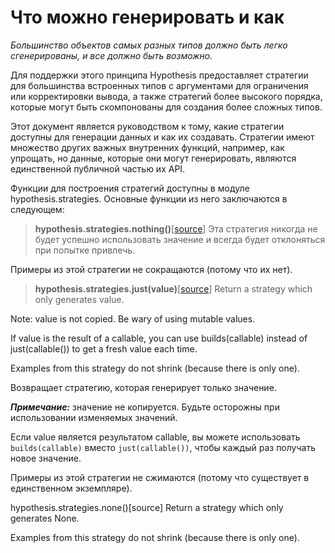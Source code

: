 # Что можно генерировать и как #
*Большинство объектов самых разных типов должно быть легко сгенерированы, и все должно быть возможно.*

Для поддержки этого принципа Hypothesis предоставляет стратегии для большинства встроенных типов с аргументами для ограничения или корректировки вывода, а также стратегий более высокого порядка, которые могут быть скомпонованы для создания более сложных типов.

Этот документ является руководством к тому, какие стратегии доступны для генерации данных и как их создавать. Стратегии имеют множество других важных внутренних функций, например, как упрощать, но данные, которые они могут генерировать, являются единственной публичной частью их API.

Функции для построения стратегий доступны в модуле hypothesis.strategies. Основные функции из него заключаются в следующем:

> **hypothesis.strategies.nothing()**[[source](https://hypothesis.readthedocs.io/en/latest/_modules/hypothesis/strategies.html#nothing)]
Эта стратегия никогда не будет успешно использовать значение и всегда будет отклоняться при попытке привлечь.

Примеры из этой стратегии не сокращаются (потому что их нет).

> **hypothesis.strategies.just(value)**[[source](https://hypothesis.readthedocs.io/en/latest/_modules/hypothesis/strategies.html#just)]
Return a strategy which only generates value.

Note: value is not copied. Be wary of using mutable values.

If value is the result of a callable, you can use builds(callable) instead of just(callable()) to get a fresh value each time.

Examples from this strategy do not shrink (because there is only one).

Возвращает стратегию, которая генерирует только значение.

***Примечание:*** значение не копируется. Будьте осторожны при использовании изменяемых значений.

Если value является результатом callable, вы можете использовать `builds(callable)` вместо `just(callable())`, чтобы каждый раз получать новое значение.

Примеры из этой стратегии не сжимаются (потому что существует в единственном экземпляре).

hypothesis.strategies.none()[source]
Return a strategy which only generates None.

Examples from this strategy do not shrink (because there is only one).